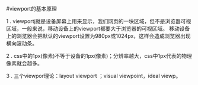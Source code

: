 #viewport的基本原理


   1 . viewportj就是设备屏幕上用来显示，我们网页的一块区域，但不是浏览器可视区域，一般来说，移动设备上的viewport都要大于浏览器的可视区域。
   移动设备上的浏览器会把默认的viewport设置为980px或1024px，这样会造成浏览器出现横向滚动条。
   
   2 . css中的1px(像素)不等于设备的1px(像素)；分辨率越大，css中1px代表的物理像素就会越多。
  
   3 . 三个viewpor理论：layout viewport ；visual viewpoint，ideal viewp。